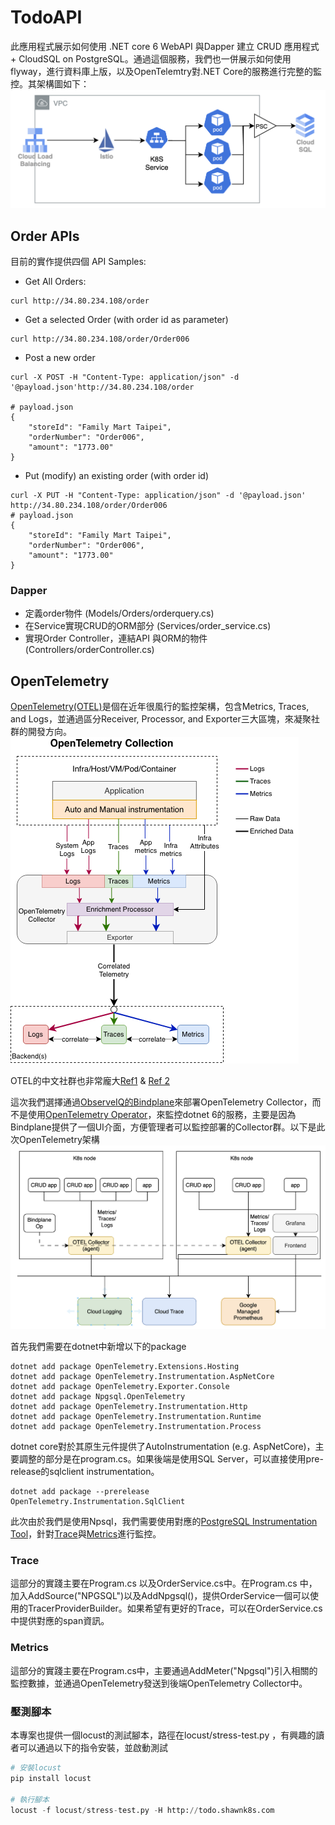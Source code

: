 # TodoAPI
此應用程式展示如何使用 .NET core 6 WebAPI 與Dapper 建立 CRUD 應用程式 + CloudSQL on PostgreSQL。通過這個服務，我們也一併展示如何使用flyway，進行資料庫上版，以及OpenTelemtry對.NET Core的服務進行完整的監控。其架構圖如下：
![架構圖](images/architecture.png)

## Order APIs
目前的實作提供四個 API Samples:
* Get All Orders:
```
curl http://34.80.234.108/order
```
* Get a selected Order (with order id as parameter)
```
curl http://34.80.234.108/order/Order006
```

* Post a new order
```
curl -X POST -H "Content-Type: application/json" -d '@payload.json'http://34.80.234.108/order

# payload.json
{
    "storeId": "Family Mart Taipei",
    "orderNumber": "Order006",
    "amount": "1773.00"
}
```
* Put (modify) an existing order (with order id)
```
curl -X PUT -H "Content-Type: application/json" -d '@payload.json' http://34.80.234.108/order/Order006
# payload.json
{
    "storeId": "Family Mart Taipei",
    "orderNumber": "Order006",
    "amount": "1773.00"
}
```
### Dapper
* 定義order物件 (Models/Orders/orderquery.cs)
* 在Service實現CRUD的ORM部分 (Services/order_service.cs)
* 實現Order Controller，連結API 與ORM的物件 (Controllers/orderController.cs)

## OpenTelemetry
[OpenTelemetry(OTEL)](https://opentelemetry.io/docs/languages/net/getting-started/)是個在近年很風行的監控架構，包含Metrics, Traces, and Logs，並通過區分Receiver, Processor, and Exporter三大區塊，來凝聚社群的開發方向。![Unified Monitoring](images/unified-collection.png)

OTEL的中文社群也非常龐大[Ref1](https://github.com/marcustung/obervability-opentelemetry/blob/main/OpenTelemetry%20%E5%8F%AF%E8%A7%80%E6%B8%AC%E6%80%A7%E7%9A%84%E6%9C%AA%E4%BE%86.pdf) & [Ref 2](https://github.com/open-telemetry/docs-cn/blob/main/OT.md)

這次我們選擇通過[ObserveIQ的Bindplane](https://github.com/observIQ/bindplane-op-helm)來部署OpenTelemetry Collector，而不是使用[OpenTelemetry Operator](https://github.com/open-telemetry/opentelemetry-operator)，來監控dotnet 6的服務，主要是因為Bindplane提供了一個UI介面，方便管理者可以監控部署的Collector群。以下是此次OpenTelemetry架構 ![TodoAPI OTEL Topology](images/todo-topology.png)

首先我們需要在dotnet中新增以下的package
```
dotnet add package OpenTelemetry.Extensions.Hosting
dotnet add package OpenTelemetry.Instrumentation.AspNetCore
dotnet add package OpenTelemetry.Exporter.Console
dotnet add package Npgsql.OpenTelemetry
dotnet add package OpenTelemetry.Instrumentation.Http
dotnet add package OpenTelemetry.Instrumentation.Runtime
dotnet add package OpenTelemetry.Instrumentation.Process
```

dotnet core對於其原生元件提供了AutoInstrumentation (e.g. AspNetCore)，主要調整的部分是在program.cs。如果後端是使用SQL Server，可以直接使用pre-release的sqlclient instrumentation。
```
dotnet add package --prerelease OpenTelemetry.Instrumentation.SqlClient
```
此次由於我們是使用Npsql，我們需要使用對應的[PostgreSQL Instrumentation Tool](https://www.npgsql.org/doc/diagnostics/overview.html)，針對[Trace](https://www.npgsql.org/doc/diagnostics/tracing.html)與[Metrics](https://www.npgsql.org/doc/diagnostics/metrics.html)進行監控。
### Trace
這部分的實踐主要在Program.cs 以及OrderService.cs中。在Program.cs 中，加入AddSource("NPGSQL")以及AddNpgsql()，提供OrderService一個可以使用的TracerProviderBuilder。如果希望有更好的Trace，可以在OrderService.cs中提供對應的span資訊。
### Metrics
這部分的實踐主要在Program.cs中，主要通過AddMeter("Npgsql")引入相關的監控數據，並通過OpenTelemetry發送到後端OpenTelemetry Collector中。
### 壓測腳本
本專案也提供一個locust的測試腳本，路徑在locust/stress-test.py ，有興趣的讀者可以通過以下的指令安裝，並啟動測試
```python
# 安裝locust
pip install locust

# 執行腳本
locust -f locust/stress-test.py -H http://todo.shawnk8s.com
```